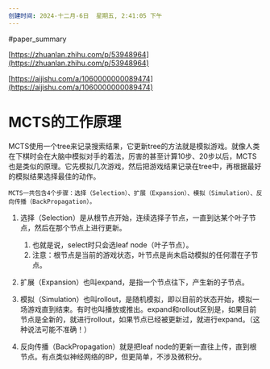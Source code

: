 ```yaml
---
创建时间: 2024-十二月-6日  星期五, 2:41:05 下午
---
```

#paper_summary 

[https://zhuanlan.zhihu.com/p/53948964](https://zhuanlan.zhihu.com/p/53948964)

[https://aijishu.com/a/1060000000089474](https://aijishu.com/a/1060000000089474)



# MCTS的工作原理

MCTS使用一个tree来记录搜索结果，它更新tree的方法就是模拟游戏。就像人类在下棋时会在大脑中模拟对手的着法，厉害的甚至计算10步、20步以后，MCTS也是类似的原理。它先模拟几次游戏，然后把游戏结果记录在tree中，再根据最好的模拟结果选择最佳的动作。

	MCTS一共包含4个步骤：选择（Selection）、扩展（Expansion）、模拟（Simulation）、反向传播（BackPropagation）。

1. 选择（Selection）是从根节点开始，连续选择子节点，一直到达某个叶子节点，然后在那个节点上进行更新。
	1. 也就是说，select时只会选leaf node（叶子节点）。
	2. 注意：根节点是当前的游戏状态，叶节点是尚未启动模拟的任何潜在子节点。

2. 扩展（Expansion）也叫expand，是指一个节点往下，产生新的子节点。


3. 模拟（Simulation）也叫rollout，是随机模拟，即以目前的状态开始，模拟一场游戏直到结束。有时也叫播放或推出。expand和rollout区别是，如果目前节点是全新的，就进行rollout，如果节点已经被更新过，就进行expand。（这种说法可能不准确！）

4. 反向传播（BackPropagation）就是把leaf node的更新一直往上传，直到根节点。有点类似神经网络的BP，但更简单，不涉及微积分。